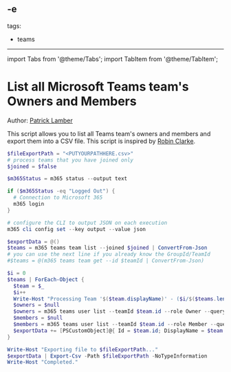 -e <!-- DISCLAIMER: All secrets, passwords, and sensitive values in this document are examples only and not real credentials. -->
---
tags:
  - teams
---

import Tabs from '@theme/Tabs';
import TabItem from '@theme/TabItem';

# List all Microsoft Teams team's Owners and Members

Author: [Patrick Lamber](https://www.nubo.eu/EXAMPLE_SECRET_VALUE_PLACEHOLDER/)

This script allows you to list all Teams team's owners and members and export them into a CSV file. This script is inspired by [Robin Clarke](https://dailysysadmin.com/KB/Article/3607/EXAMPLE_SECRET_VALUE_PLACEHOLDER/).

<Tabs>
  <TabItem value="PowerShell">

  ```powershell
  $fileExportPath = "<PUTYOURPATHHERE.csv>"
  # process teams that you have joined only
  $joined = $false

  $m365Status = m365 status --output text

  if ($m365Status -eq "Logged Out") {
    # Connection to Microsoft 365
    m365 login
  }

  # configure the CLI to output JSON on each execution
  m365 cli config set --key output --value json

  $exportData = @()
  $teams = m365 teams team list --joined $joined | ConvertFrom-Json
  # you can use the next line if you already know the GroupId/TeamId
  #$teams = @(m365 teams team get --id $teamId | ConvertFrom-Json)

  $i = 0
  $teams | ForEach-Object {
    $team = $_
    $i++
    Write-Host "Processing Team '$($team.displayName)' - ($i/$($teams.length))"
    $owners = $null
    $owners = m365 teams user list --teamId $team.id --role Owner --query "[].userPrincipalName" | ConvertFrom-Json
    $members = $null
    $members = m365 teams user list --teamId $team.id --role Member --query "[].userPrincipalName" | ConvertFrom-Json
    $exportData += [PSCustomObject]@{ Id = $team.id; DisplayName = $team.displayName; Owners = $owners -join ', '; Members = $members -join ', '}
  }

  Write-Host "Exporting file to $fileExportPath..."
  $exportData | Export-Csv -Path $fileExportPath -NoTypeInformation
  Write-Host "Completed."
  ```

  </TabItem>
</Tabs>
